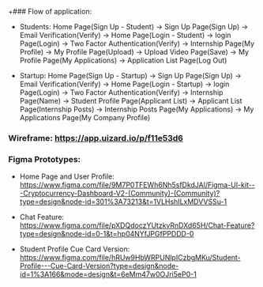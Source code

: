 +### Flow of application:

- Students: Home Page(Sign Up - Student) -> Sign Up Page(Sign Up) -> Email Verification(Verify) -> Home Page(Login - Student) 
            -> login Page(Login) -> Two Factor Authentication(Verify) -> Internship Page(My Profile) -> My Profile Page(Upload) 
            -> Upload Video Page(Save) -> My Profile Page(My Applications) -> Application List Page(Log Out)
	
- Startup: Home Page(Sign Up - Startup) -> Sign Up Page(Sign Up) -> Email Verification(Verify) -> Home Page(Login - Startup) 
            -> login Page(Login) -> Two Factor Authentication(Verify) -> Internship Page(Name) -> Student Profile Page(Applicant List) 
            -> Applicant List Page(Internship Posts) -> Internship Posts Page(My Applications) -> My Applications Page(My Company Profile)
	   
### Wireframe: https://app.uizard.io/p/f11e53d6

### Figma Prototypes:
- Home Page and User Profile: https://www.figma.com/file/9M7P0TFEWh6Nh5sfDkdJAl/Figma-UI-kit---Cryptocurrency-Dashboard-V2-(Community)-(Community)?type=design&node-id=301%3A73213&t=1VLHshILxMDVVSSu-1

- Chat Feature: https://www.figma.com/file/pXDQdoczYUtzkvRnDXd65H/Chat-Feature?type=design&node-id=0-1&t=hp04NYfJPGfPPDDD-0

- Student Profile Cue Card Version: https://www.figma.com/file/hRUw9HbWRPUNlpICzbgMKu/Student-Profile---Cue-Card-Version?type=design&node-id=1%3A166&mode=design&t=6eMm47w0OJri5eP0-1